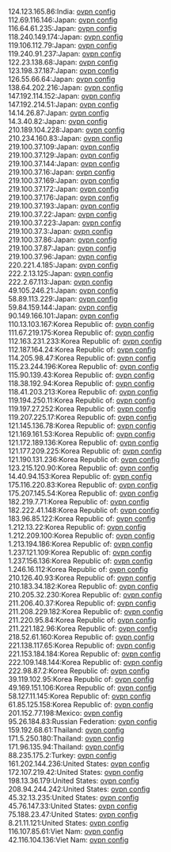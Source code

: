 124.123.165.86:India: [ovpn config](vpn/124_123_165_86.ovpn)  
112.69.116.146:Japan: [ovpn config](vpn/112_69_116_146.ovpn)  
116.64.61.235:Japan: [ovpn config](vpn/116_64_61_235.ovpn)  
118.240.149.174:Japan: [ovpn config](vpn/118_240_149_174.ovpn)  
119.106.112.79:Japan: [ovpn config](vpn/119_106_112_79.ovpn)  
119.240.91.237:Japan: [ovpn config](vpn/119_240_91_237.ovpn)  
122.23.138.68:Japan: [ovpn config](vpn/122_23_138_68.ovpn)  
123.198.37.187:Japan: [ovpn config](vpn/123_198_37_187.ovpn)  
126.55.66.64:Japan: [ovpn config](vpn/126_55_66_64.ovpn)  
138.64.202.216:Japan: [ovpn config](vpn/138_64_202_216.ovpn)  
147.192.114.152:Japan: [ovpn config](vpn/147_192_114_152.ovpn)  
147.192.214.51:Japan: [ovpn config](vpn/147_192_214_51.ovpn)  
14.14.26.87:Japan: [ovpn config](vpn/14_14_26_87.ovpn)  
14.3.40.82:Japan: [ovpn config](vpn/14_3_40_82.ovpn)  
210.189.104.228:Japan: [ovpn config](vpn/210_189_104_228.ovpn)  
210.234.160.83:Japan: [ovpn config](vpn/210_234_160_83.ovpn)  
219.100.37.109:Japan: [ovpn config](vpn/219_100_37_109.ovpn)  
219.100.37.129:Japan: [ovpn config](vpn/219_100_37_129.ovpn)  
219.100.37.144:Japan: [ovpn config](vpn/219_100_37_144.ovpn)  
219.100.37.16:Japan: [ovpn config](vpn/219_100_37_16.ovpn)  
219.100.37.169:Japan: [ovpn config](vpn/219_100_37_169.ovpn)  
219.100.37.172:Japan: [ovpn config](vpn/219_100_37_172.ovpn)  
219.100.37.176:Japan: [ovpn config](vpn/219_100_37_176.ovpn)  
219.100.37.193:Japan: [ovpn config](vpn/219_100_37_193.ovpn)  
219.100.37.22:Japan: [ovpn config](vpn/219_100_37_22.ovpn)  
219.100.37.223:Japan: [ovpn config](vpn/219_100_37_223.ovpn)  
219.100.37.3:Japan: [ovpn config](vpn/219_100_37_3.ovpn)  
219.100.37.86:Japan: [ovpn config](vpn/219_100_37_86.ovpn)  
219.100.37.87:Japan: [ovpn config](vpn/219_100_37_87.ovpn)  
219.100.37.96:Japan: [ovpn config](vpn/219_100_37_96.ovpn)  
220.221.4.185:Japan: [ovpn config](vpn/220_221_4_185.ovpn)  
222.2.13.125:Japan: [ovpn config](vpn/222_2_13_125.ovpn)  
222.2.67.113:Japan: [ovpn config](vpn/222_2_67_113.ovpn)  
49.105.246.21:Japan: [ovpn config](vpn/49_105_246_21.ovpn)  
58.89.113.229:Japan: [ovpn config](vpn/58_89_113_229.ovpn)  
59.84.159.144:Japan: [ovpn config](vpn/59_84_159_144.ovpn)  
90.149.166.101:Japan: [ovpn config](vpn/90_149_166_101.ovpn)  
110.13.103.167:Korea Republic of: [ovpn config](vpn/110_13_103_167.ovpn)  
111.67.219.175:Korea Republic of: [ovpn config](vpn/111_67_219_175.ovpn)  
112.163.231.233:Korea Republic of: [ovpn config](vpn/112_163_231_233.ovpn)  
112.187.164.24:Korea Republic of: [ovpn config](vpn/112_187_164_24.ovpn)  
114.205.98.47:Korea Republic of: [ovpn config](vpn/114_205_98_47.ovpn)  
115.23.244.196:Korea Republic of: [ovpn config](vpn/115_23_244_196.ovpn)  
115.90.139.43:Korea Republic of: [ovpn config](vpn/115_90_139_43.ovpn)  
118.38.192.94:Korea Republic of: [ovpn config](vpn/118_38_192_94.ovpn)  
118.41.203.213:Korea Republic of: [ovpn config](vpn/118_41_203_213.ovpn)  
119.194.250.11:Korea Republic of: [ovpn config](vpn/119_194_250_11.ovpn)  
119.197.27.252:Korea Republic of: [ovpn config](vpn/119_197_27_252.ovpn)  
119.207.225.17:Korea Republic of: [ovpn config](vpn/119_207_225_17.ovpn)  
121.145.136.78:Korea Republic of: [ovpn config](vpn/121_145_136_78.ovpn)  
121.169.161.53:Korea Republic of: [ovpn config](vpn/121_169_161_53.ovpn)  
121.172.189.136:Korea Republic of: [ovpn config](vpn/121_172_189_136.ovpn)  
121.177.209.225:Korea Republic of: [ovpn config](vpn/121_177_209_225.ovpn)  
121.190.131.236:Korea Republic of: [ovpn config](vpn/121_190_131_236.ovpn)  
123.215.120.90:Korea Republic of: [ovpn config](vpn/123_215_120_90.ovpn)  
14.40.94.153:Korea Republic of: [ovpn config](vpn/14_40_94_153.ovpn)  
175.116.220.83:Korea Republic of: [ovpn config](vpn/175_116_220_83.ovpn)  
175.207.145.54:Korea Republic of: [ovpn config](vpn/175_207_145_54.ovpn)  
182.219.7.71:Korea Republic of: [ovpn config](vpn/182_219_7_71.ovpn)  
182.222.41.148:Korea Republic of: [ovpn config](vpn/182_222_41_148.ovpn)  
183.96.85.122:Korea Republic of: [ovpn config](vpn/183_96_85_122.ovpn)  
1.212.13.22:Korea Republic of: [ovpn config](vpn/1_212_13_22.ovpn)  
1.212.209.100:Korea Republic of: [ovpn config](vpn/1_212_209_100.ovpn)  
1.213.194.186:Korea Republic of: [ovpn config](vpn/1_213_194_186.ovpn)  
1.237.121.109:Korea Republic of: [ovpn config](vpn/1_237_121_109.ovpn)  
1.237.156.136:Korea Republic of: [ovpn config](vpn/1_237_156_136.ovpn)  
1.246.16.112:Korea Republic of: [ovpn config](vpn/1_246_16_112.ovpn)  
210.126.40.93:Korea Republic of: [ovpn config](vpn/210_126_40_93.ovpn)  
210.183.34.182:Korea Republic of: [ovpn config](vpn/210_183_34_182.ovpn)  
210.205.32.230:Korea Republic of: [ovpn config](vpn/210_205_32_230.ovpn)  
211.206.40.37:Korea Republic of: [ovpn config](vpn/211_206_40_37.ovpn)  
211.208.229.182:Korea Republic of: [ovpn config](vpn/211_208_229_182.ovpn)  
211.220.95.84:Korea Republic of: [ovpn config](vpn/211_220_95_84.ovpn)  
211.221.182.96:Korea Republic of: [ovpn config](vpn/211_221_182_96.ovpn)  
218.52.61.160:Korea Republic of: [ovpn config](vpn/218_52_61_160.ovpn)  
221.138.117.65:Korea Republic of: [ovpn config](vpn/221_138_117_65.ovpn)  
221.153.184.184:Korea Republic of: [ovpn config](vpn/221_153_184_184.ovpn)  
222.109.148.144:Korea Republic of: [ovpn config](vpn/222_109_148_144.ovpn)  
222.98.87.2:Korea Republic of: [ovpn config](vpn/222_98_87_2.ovpn)  
39.119.102.95:Korea Republic of: [ovpn config](vpn/39_119_102_95.ovpn)  
49.169.151.106:Korea Republic of: [ovpn config](vpn/49_169_151_106.ovpn)  
58.127.11.145:Korea Republic of: [ovpn config](vpn/58_127_11_145.ovpn)  
61.85.125.158:Korea Republic of: [ovpn config](vpn/61_85_125_158.ovpn)  
201.152.77.198:Mexico: [ovpn config](vpn/201_152_77_198.ovpn)  
95.26.184.83:Russian Federation: [ovpn config](vpn/95_26_184_83.ovpn)  
159.192.68.61:Thailand: [ovpn config](vpn/159_192_68_61.ovpn)  
171.5.250.180:Thailand: [ovpn config](vpn/171_5_250_180.ovpn)  
171.96.135.94:Thailand: [ovpn config](vpn/171_96_135_94.ovpn)  
88.235.175.2:Turkey: [ovpn config](vpn/88_235_175_2.ovpn)  
161.202.144.236:United States: [ovpn config](vpn/161_202_144_236.ovpn)  
172.107.219.42:United States: [ovpn config](vpn/172_107_219_42.ovpn)  
198.13.36.179:United States: [ovpn config](vpn/198_13_36_179.ovpn)  
208.94.244.242:United States: [ovpn config](vpn/208_94_244_242.ovpn)  
45.32.13.235:United States: [ovpn config](vpn/45_32_13_235.ovpn)  
45.76.147.33:United States: [ovpn config](vpn/45_76_147_33.ovpn)  
75.188.23.47:United States: [ovpn config](vpn/75_188_23_47.ovpn)  
8.21.11.121:United States: [ovpn config](vpn/8_21_11_121.ovpn)  
116.107.85.61:Viet Nam: [ovpn config](vpn/116_107_85_61.ovpn)  
42.116.104.136:Viet Nam: [ovpn config](vpn/42_116_104_136.ovpn)  
